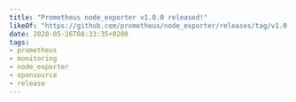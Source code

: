 ```yaml
---
title: "Prometheus node_exporter v1.0.0 released!"
likeOf: "https://github.com/prometheus/node_exporter/releases/tag/v1.0.0"
date: 2020-05-26T08:33:35+0200
tags:
- prometheus
- monitoring
- node_exporter
- opensource
- release
---
```


